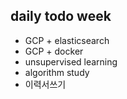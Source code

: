 ## daily todo week

- GCP + elasticsearch
- GCP + docker
- unsupervised learning
- algorithm study
- 이력서쓰기
